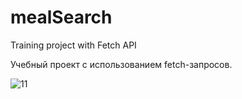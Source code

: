 # mealSearch
Training project with Fetch API

Учебный проект с использованием fetch-запросов.

![11](https://user-images.githubusercontent.com/113888012/191179020-9efffbad-e3c8-4e0d-b22f-760df9e67aff.jpg)
